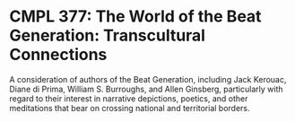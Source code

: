 # CMPL 377: The World of the Beat Generation: Transcultural Connections

A consideration of authors of the Beat Generation, including Jack Kerouac, Diane di Prima, William S. Burroughs, and Allen Ginsberg, particularly with regard to their interest in narrative depictions, poetics, and other meditations that bear on crossing national and territorial borders.